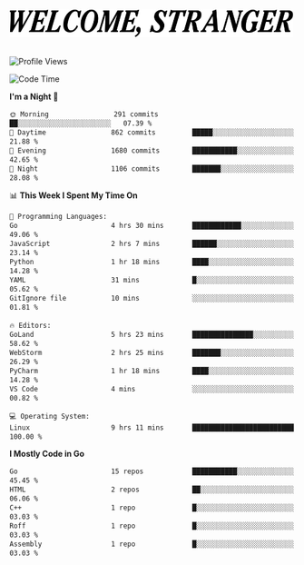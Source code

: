 <div>
  <picture>
    <source media="(prefers-color-scheme: dark)" srcset="./headers/welcome_white.png">
    <img alt="WELCOME, STRANGER" src="./headers/welcome.png" width="500">
  </picture>
</div>

<br>

![Profile Views](https://komarev.com/ghpvc/?username=darleet&color=blue)

<!--START_SECTION:waka-->
![Code Time](http://img.shields.io/badge/Code%20Time-746%20hrs%2019%20mins-blue)

**I'm a Night 🦉** 

```text
🌞 Morning                291 commits         ██░░░░░░░░░░░░░░░░░░░░░░░   07.39 % 
🌆 Daytime                862 commits         █████░░░░░░░░░░░░░░░░░░░░   21.88 % 
🌃 Evening                1680 commits        ███████████░░░░░░░░░░░░░░   42.65 % 
🌙 Night                  1106 commits        ███████░░░░░░░░░░░░░░░░░░   28.08 % 
```


📊 **This Week I Spent My Time On** 

```text
💬 Programming Languages: 
Go                       4 hrs 30 mins       ████████████░░░░░░░░░░░░░   49.06 % 
JavaScript               2 hrs 7 mins        ██████░░░░░░░░░░░░░░░░░░░   23.14 % 
Python                   1 hr 18 mins        ████░░░░░░░░░░░░░░░░░░░░░   14.28 % 
YAML                     31 mins             █░░░░░░░░░░░░░░░░░░░░░░░░   05.62 % 
GitIgnore file           10 mins             ░░░░░░░░░░░░░░░░░░░░░░░░░   01.81 % 

🔥 Editors: 
GoLand                   5 hrs 23 mins       ███████████████░░░░░░░░░░   58.62 % 
WebStorm                 2 hrs 25 mins       ███████░░░░░░░░░░░░░░░░░░   26.29 % 
PyCharm                  1 hr 18 mins        ████░░░░░░░░░░░░░░░░░░░░░   14.28 % 
VS Code                  4 mins              ░░░░░░░░░░░░░░░░░░░░░░░░░   00.82 % 

💻 Operating System: 
Linux                    9 hrs 11 mins       █████████████████████████   100.00 % 
```

**I Mostly Code in Go** 

```text
Go                       15 repos            ███████████░░░░░░░░░░░░░░   45.45 % 
HTML                     2 repos             ██░░░░░░░░░░░░░░░░░░░░░░░   06.06 % 
C++                      1 repo              █░░░░░░░░░░░░░░░░░░░░░░░░   03.03 % 
Roff                     1 repo              █░░░░░░░░░░░░░░░░░░░░░░░░   03.03 % 
Assembly                 1 repo              █░░░░░░░░░░░░░░░░░░░░░░░░   03.03 % 
```




<!--END_SECTION:waka-->
